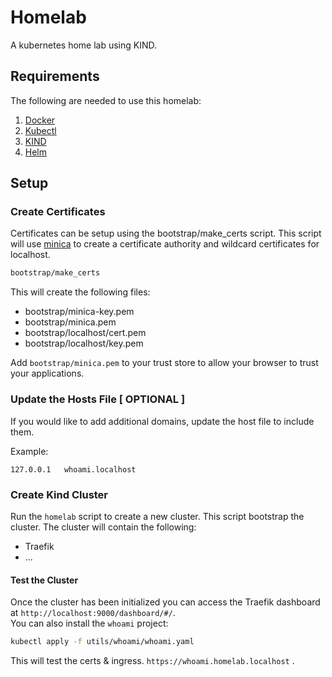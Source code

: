 # Homelab

A kubernetes home lab using KIND.


## Requirements

The following are needed to use this homelab:  

1. [Docker](https://www.docker.com/get-started/)
2. [Kubectl](https://kubernetes.io/docs/tasks/tools/)
3. [KIND](https://kind.sigs.k8s.io/docs/user/quick-start/#installation)
3. [Helm](https://helm.sh/docs/intro/install/)

## Setup

### Create Certificates
   
   Certificates can be setup using the bootstrap/make_certs script.  This script will use [minica](https://github.com/jsha/minica) to create a certificate authority and wildcard certificates for localhost.

   ```bash
   bootstrap/make_certs
   ```

   This will create the following files:  
   - bootstrap/minica-key.pem
   - bootstrap/minica.pem
   - bootstrap/localhost/cert.pem
   - bootstrap/localhost/key.pem

   Add `bootstrap/minica.pem` to your trust store to allow your browser to trust your applications.  

### Update the Hosts File [ OPTIONAL ]

If you would like to add additional domains, update the host file to include them.

Example:

```plaintext
127.0.0.1   whoami.localhost
```

### Create Kind Cluster

   Run the `homelab` script to create a new cluster.  This script bootstrap the cluster.  The cluster will contain the following:  

   - Traefik
   - ...

#### Test the Cluster

   Once the cluster has been initialized you can access the Traefik dashboard at `http://localhost:9000/dashboard/#/`.  
   You can also install the `whoami` project:

   ```bash
   kubectl apply -f utils/whoami/whoami.yaml
   ```

   This will test the certs & ingress.  `https://whoami.homelab.localhost` .

